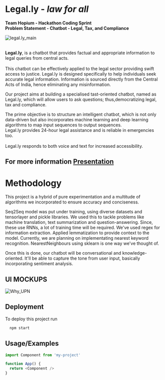 # Legal.ly - _law for all_
**Team Hopium - Hackathon Coding Sprint**
<br/>
**Problem Statement - Chatbot - Legal, Tax, and Compliance**
<br/>

![legal.ly_main](https://github.com/sudo-logic/Project-Legal.ly/blob/main/legal_ly/forgithub.png)

<br/>**Legal.ly**, is a chatbot that provides factual and appropriate information to legal queries from central acts. 
<br/>
<br/>This chatbot can be effectively applied to the legal sector providing swift access to justice. Legal.ly is designed specifically to help individuals seek accurate legal information. Information is sourced directly from the Central Acts of India, hence eliminating any misinformation.

Our project aims at building a specialised tast-oriented chatbot, named as Legal.ly, which will allow users to ask questions; thus,democratizing legal, tax and compliance. 

The prime objective is to structure an intelligent chatbot, which is not only data-driven but also incorporates machine learning and deep learning algorithms to map input sequences to output sequences.
<br/>Legal.ly provides 24-hour legal assistance and is reliable in emergencies too.
<br/>
<br/>Legal.ly responds to both voice and text for increased accessibility.

## For more information [Presentation](https://pitch.com/public/9c74e7cd-dc0f-4d6a-8659-0bdcf709b1fd)

# Methodology
This project is a hybrid of pure experimentation and a multitude of algorithms we incorporated to ensure accuracy and conciseness.

Seq2Seq model was put under training, using diverse datasets and tensorlayer and pickle libraries. We used this to tackle problems like machine translation, text summarization and question-answering. Since, these use RNNs, a lot of training time will be required. We've used regex for information extraction. Applied lemmatization to provide context to the model. Currently, we are planning on implementating nearest keyword recognition. NearestNeighbours using sklearn is one way we've thought of.

Once this is done, our chatbot will be conversational and knowledge-oriented. It'll be able to capture the tone from user input, basically incorporating sentiment analysis.
## UI MOCKUPS
![Why_UPN](https://github.com/sudo-logic/Project-Legal.ly/blob/main/legal_ly/Untitled-1%20%5BRecovered%5D-01.png)

## Deployment

To deploy this project run

```bash
  npm start
```


 


## Usage/Examples

```javascript
import Component from 'my-project'

function App() {
  return <Component />
}
```
